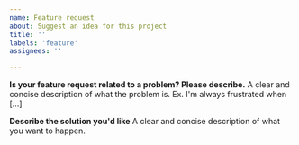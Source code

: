 ```yaml
---
name: Feature request
about: Suggest an idea for this project
title: ''
labels: 'feature'
assignees: ''

---
```


<!--

Plastic is still a very small project, with a very small community of developers. 
Most features will need a dedicated developer to work on them. You are welcome to
open a feature request to discuss a feature before you begin work on it yourself.

If you aren't able to implement this feature yourself, take a minute to contemplate
how useful the feature would be to the broader community and the liklihoood it will
gain developer support on it's own. Otherwise, I suggest learning Swift yourself.
It's quite easy to learn and Apple provides hundreds of articles and videos to learn
from. 

-->

**Is your feature request related to a problem? Please describe.**
A clear and concise description of what the problem is. Ex. I'm always frustrated when [...]

**Describe the solution you'd like**
A clear and concise description of what you want to happen.
